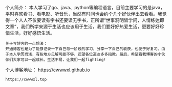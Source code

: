 个人简介：
    本人学习了go、java、python等编程语言，目前主要学习的是java，平时喜欢看书、看电影、听音乐，当然有时间也会约个几个好伙伴出去看看。我觉得一个人人不仅要读有字书还要读无字书，正所谓“世事洞明皆学问，人情练达即文章”，我们所学来源于生活也应该用于生活，我们要好好热爱生活，更要好好珍惜生活，好好感悟生活。

    关于写博客的一点想法：
    开通博客也是为了能够记录一下自己每一阶段的学习，分享一下自己的收获，也便于好复习。由于本人学历尚浅，有些地方见解可能不够，还望各位道友多多指教。最后，希望看我博客的小伙伴们大家可以一起成长。生活不易，让我们一起fighting!
个人博客地址：
    https://cwwwxl.github.io

    https://cwwwxl.top

